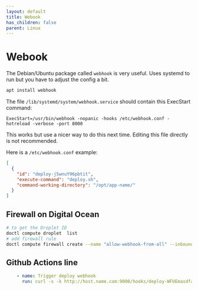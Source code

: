 ```yaml
---
layout: default
title: Webook
has_children: false
parent: Linux
---
```


# Webook

The Debian/Ubuntu package called `webhook` is very useful. Uses systemd to run but you have to adjust the config a bit.

```bash
apt install webhook
```

The file `/lib/systemd/system/webhook.service` should contain this ExecStart command: 

```
ExecStart=/usr/bin/webhook -nopanic -hooks /etc/webhook.conf -hotreload -verbose -port 8000
```

This works but use a nicer way to do this next time. Editing this file directly is not recommended.

Here is a `/etc/webhook.conf` example:

```json
[
  {
    "id": "deploy-j5wnuY96pbtit",
    "execute-command": "deploy.sh",
    "command-working-directory": "/opt/app-name/"
  }
]
```

## Firewall on Digital Ocean

```bash
# to get the Droplet ID
doctl compute droplet  list
# add firewall rule
doctl compute firewall create --name "allow-webhook-from-all" --inbound-rules "protocol:tcp,ports:9000" --droplet-ids
```

## Github Actions line

```yaml
    - name: Trigger deploy webhook
      run: curl -s -k http://host.name.com:9000/hooks/deploy-WFUEmasdfasdfasfdk
```


